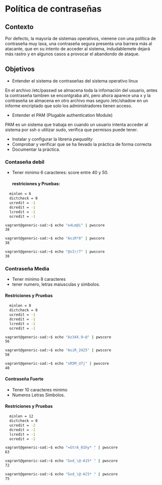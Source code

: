 # Política de contraseñas

## Contexto
Por defecto, la mayoría de sistemas operativos, vienene con una política de contraseña muy laxa, una contraseña segura presenta una barrera más al atacante, que en su intento de acceder al sistema, indudablemete dejará más rastro y en algunos casos a provocar el abandondo de ataque.

## Objetivos
* Entender el sistema de contraseñas del sistema operativo linux

En el archivo /etc/passwd se almacena toda la infomación del usuario, antes la contraseña tambien se encontgraba ahi, pero ahora aparece una x y la contraseña se almacena en otro archivo mas seguro /etc/shadow en un informe encriptado que solo los administradores tienen acceso.

* Entender el PAM (Plugable authentication Module)
  
PAM es un sistema que trabaja en cuando un usuario intenta acceder al sistema por ssh o utilizar sudo, verifica que permisos puede tener.

* Instalar y configurar la libreria _pwquality_
* Comprobar y verificar que se ha llevado la práctica de forma correcta
* Documentar la práctica.

### Contaseña debíl

* Tener minimo 6 caracteres: score entre 40 y 50. 
  

  #### restriciones y Pruebas: 
 ```bash
   minlen = 6
   dictcheck = 0 
   ucredit = -1 
   dcredit = -1
   lcredit = -1
   ocredit = -1
   ```

```bash 
vagrant@generic-sad:~$ echo "e4Lm@i" | pwscore
38
```

```bash 
vagrant@generic-sad:~$ echo "AsiR*8" | pwscore
38
```

```bash 
vagrant@generic-sad:~$ echo "@sIr/7" | pwscore
38
```

### Contraseña Media

* Tener minimo 8 caracteres
* tener numero, letras maiusculas y simbolos.
#### Restriciones y Pruebas
 ```bash
   minlen = 8
   dictcheck = 0 
   ucredit = -1 
   dcredit = -1
   lcredit = -1
   ocredit = -1
   ```

```bash 
vagrant@generic-sad:~$ echo "Az34X.9~@" | pwscore 
56
```

```bash 
vagrant@generic-sad:~$ echo "AsiR_2425" | pwscore 
50
```

```bash 
vagrant@generic-sad:~$ echo "xR5M_U7j" | pwscore 
40
```

#### Contraseña Fuerte

* Tener 10 caracteres minimo
* Numeros Letras Simbolos.

#### Restriciones y Pruebas

 ```bash
   minlen = 12
   dictcheck = 0 
   ucredit = -2
   dcredit = -1
   lcredit = -1
   ocredit = -1
   ```

```bash 
vagrant@generic-sad:~$ echo "=GtrA_01hy* ̣" | pwscore 
63
```

```bash 
vagrant@generic-sad:~$ echo "Gxd_\@·A15* ̣" | pwscore 
72
```

```bash 
vagrant@generic-sad:~$ echo "Gxd_\@·A[5* ̣" | pwscore 
75
```

